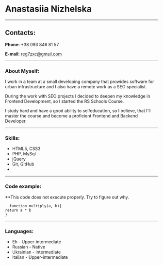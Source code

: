 
Anastasiia Nizhelska
================
* * *

## Contacts:

**Phone:** +38 093 846 81 57 

**E-mail:** reg7zxc@gmail.com  

* * *

### About Myself:

I work in a team at a small developing company that prowides software  for urban infrastructure and I also have a remote work as a SEO specialist.

During the work with SEO projects I decided to deepen my knowledge in Frontend Development, so I started the RS Schools Course.

I study hard and have a good ability to selfeducation, so I believe, that I'll master the course and become a proficient Frontend and Backend Developer.


* * *

### Skills:

*   HTML5, CSS3
*   PHP, MySql
*   jQuery
*   Git, GitHub
*   
* * *

### Code example:

**This code does not execute properly. Try to figure out why.

  ```  
    function multiply(a, b){
 return a * b
}
   ```
* * *

### Languages:

*   Eh - Upper-intermediate
*   Russian - Native
*   Ukrainian - Intermediate
*   Italian - Upper-intermediate
